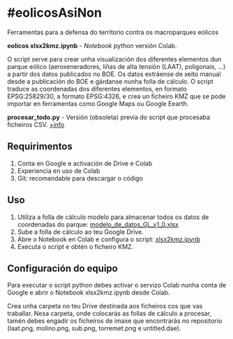 # #eolicosAsiNon
Ferramentas para a defensa do territorio contra os macroparques eolicos

**eolicos xlsx2kmz.ipynb** - *Notebook* python versión Colab.

O script serve para crear unha visualización dos diferentes elementos dun parque eólico (aeroxeneradores, liñas de alta tensión (LAAT), poligonais, ...) a partir dos datos publicados no BOE. Os datos extráense de xeito manual desde a publicación do BOE e gárdanse nunha folla de cálculo. O script traduce as coordenadas dos diferentes elementos, en formato EPSG:25829/30, a formato EPSG:4326, e crea un ficheiro KMZ que se pode importar en ferramentas como Google Maps ou Google Eearth.


**procesar_todo.py** - Versión (obsoleta) previa do script que procesaba ficheiros CSV. [+info](legacy.md)

## Requirimentos

1. Conta en Google e activación de Drive e Colab
2. Experiencia en uso de Colab
3. Git: recomandable para descargar o código

## Uso

1. Utiliza a folla de cálculo modelo para almacenar todos os datos de coordenadas do parque: [modelo_de_datos_GL_v1_0.xlsx](https://github.com/monfero/eolicosasinon/blob/main/scripts/modelo_de_datos_GL_v1_0.xlsx)
2. Sube a folla de cálculo ao teu Google Drive.
3. Abre o Notebook en Colab e configura o script: [xlsx2kmz.ipynb](https://github.com/monfero/eolicosasinon/blob/main/scripts/eolicos_xls2kmz.ipynb)
4. Executa o script e obtén o ficheiro KMZ.

## Configuración do equipo

Para executar o script python debes activar o servizo Colab nunha conta de Google e abrir o Notebook xlsx2kmz.ipynb desde Colab.

Crea unha carpeta no teu Drive destinada aos ficheiros cos que vas traballar. Nesa carpeta, onde colocarás as follas de cálculo a procesar, tamén debes engadir os ficheiros de imaxe que encontrarás no repositorio (laat.png, molino.png, sub.png, torremet.png e untitled.dae).
